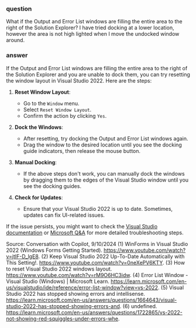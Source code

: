 ### question

What if the Output and Error List windows are filling the entire area to the right of the Solution Explorer? I have tried docking at a lower location, however the area is not high lighted when I move the undocked window around.

### answer

If the Output and Error List windows are filling the entire area to the right of the Solution Explorer and you are unable to dock them, you can try resetting the window layout in Visual Studio 2022. Here are the steps:

1. **Reset Window Layout**:

   - Go to the `Window` menu.
   - Select `Reset Window Layout`.
   - Confirm the action by clicking `Yes`.

2. **Dock the Windows**:

   - After resetting, try docking the Output and Error List windows again.
   - Drag the window to the desired location until you see the docking guide indicators, then release the mouse button.

3. **Manual Docking**:

   - If the above steps don't work, you can manually dock the windows by dragging them to the edges of the Visual Studio window until you see the docking guides.

4. **Check for Updates**:
   - Ensure that your Visual Studio 2022 is up to date. Sometimes, updates can fix UI-related issues.

If the issue persists, you might want to check the [Visual Studio documentation](4) or [Microsoft Q&A](5) for more detailed troubleshooting steps.

Source: Conversation with Copilot, 9/10/2024
(1) WinForms in Visual Studio 2022 (Windows Forms Getting Started). https://www.youtube.com/watch?v=jtIF-D_lgE8.
(2) Keep Visual Studio 2022 Up-To-Date Automatically with This Setting!. https://www.youtube.com/watch?v=0neXePV6KTY.
(3) How to reset Visual Studio 2022 windows layout. https://www.youtube.com/watch?v=rM9O6HC3idw.
(4) Error List Window - Visual Studio (Windows) | Microsoft Learn. https://learn.microsoft.com/en-us/visualstudio/ide/reference/error-list-window?view=vs-2022.
(5) Visual Studio 2022 has stopped showing errors and intellisense. https://learn.microsoft.com/en-us/answers/questions/1664643/visual-studio-2022-has-stopped-showing-errors-and.
(6) undefined. https://learn.microsoft.com/en-us/answers/questions/1722865/vs-2022-not-showing-red-squiggles-under-errors-whe.
